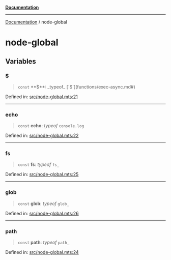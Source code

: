 [**Documentation**](README.md)

---

[Documentation](README.md) / node-global

# node-global

## Variables

### $

> `const` **$**: _typeof_ [`$`](functions/exec-async.md#)

Defined in: [src/node-global.mts:21](https://github.com/noshiro-pf/ts-repo-utils/blob/main/src/node-global.mts#L21)

---

### echo

> `const` **echo**: _typeof_ `console.log`

Defined in: [src/node-global.mts:22](https://github.com/noshiro-pf/ts-repo-utils/blob/main/src/node-global.mts#L22)

---

### fs

> `const` **fs**: _typeof_ `fs_`

Defined in: [src/node-global.mts:25](https://github.com/noshiro-pf/ts-repo-utils/blob/main/src/node-global.mts#L25)

---

### glob

> `const` **glob**: _typeof_ `glob_`

Defined in: [src/node-global.mts:26](https://github.com/noshiro-pf/ts-repo-utils/blob/main/src/node-global.mts#L26)

---

### path

> `const` **path**: _typeof_ `path_`

Defined in: [src/node-global.mts:24](https://github.com/noshiro-pf/ts-repo-utils/blob/main/src/node-global.mts#L24)
